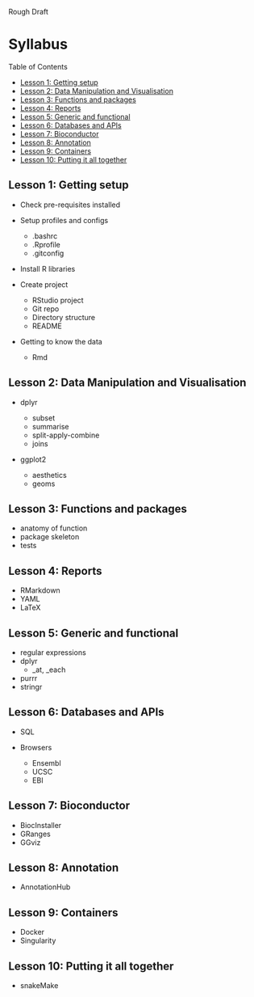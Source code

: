 Rough Draft

# Syllabus

Table of Contents
- [Lesson 1: Getting setup](#lesson-1-getting-setup)
- [Lesson 2: Data Manipulation and Visualisation](#lesson-2-data-manipulation-and-visualisation)
- [Lesson 3: Functions and packages](#lesson-3-functions-and-packages)
- [Lesson 4: Reports](#lesson-4-reports)
- [Lesson 5: Generic and functional](#lesson-5-generic-and-functional)
- [Lesson 6: Databases and APIs](#lesson-6-databases-and-apis)
- [Lesson 7: Bioconductor](#lesson-7-bioconductor)
- [Lesson 8: Annotation](#lesson-8-annotation)
- [Lesson 9: Containers](#lesson-9-containers)
- [Lesson 10: Putting it all together](#lesson-10-putting-it-all-together)


## Lesson 1: Getting setup

- Check pre-requisites installed

- Setup profiles and configs
  - .bashrc
  - .Rprofile
  - .gitconfig

- Install R libraries

- Create project
  - RStudio project
  - Git repo
  - Directory structure
  - README

- Getting to know the data
  - Rmd
 
## Lesson 2: Data Manipulation and Visualisation

- dplyr
  - subset
  - summarise
  - split-apply-combine
  - joins
  
- ggplot2
  - aesthetics
  - geoms

## Lesson 3: Functions and packages

- anatomy of function
- package skeleton
- tests


## Lesson 4: Reports

- RMarkdown
- YAML
- LaTeX


## Lesson 5: Generic and functional

- regular expressions
- dplyr
  - \_at, \_each
- purrr
- stringr


## Lesson 6: Databases and APIs

- SQL

- Browsers
  - Ensembl
  - UCSC
  - EBI

## Lesson 7: Bioconductor

- BiocInstaller
- GRanges
- GGviz

## Lesson 8: Annotation

- AnnotationHub

## Lesson 9: Containers

- Docker
- Singularity

## Lesson 10: Putting it all together

- snakeMake


